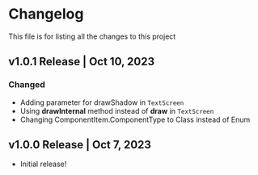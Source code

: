 # Changelog
This file is for listing all the changes to this project

## v1.0.1 Release | Oct 10, 2023
### Changed
- Adding parameter for drawShadow in `TextScreen`
- Using **drawInternal** method instead of **draw** in `TextScreen`
- Changing ComponentItem.ComponentType to Class instead of Enum

## v1.0.0 Release | Oct 7, 2023
- Initial release!